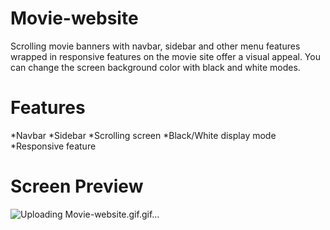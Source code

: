 # Movie-website

Scrolling movie banners with navbar, sidebar and other menu features wrapped in responsive features on the movie site offer a visual appeal. You can change the screen background color with black and white modes.

# Features
*Navbar
*Sidebar
*Scrolling screen 
*Black/White display mode
*Responsive feature

# Screen Preview

![Uploading Movie-website.gif.gif…]()
